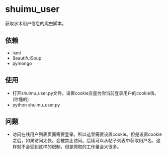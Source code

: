 # shuimu_user
获取水木用户信息的爬虫脚本。

## 依赖

+ lxml
+ BeautifulSoup
+ pymongo

## 使用

+ 打开shuimu_user.py文件。设置cookie变量为你当前登录用户的cookie值。(你懂的)
+ python shuimu_user.py

## 问题

+ 访问在线用户列表页面需要登录。所以这里需要设置cookie。但是设置cookie之后，如果访问太快。会被禁止访问。后续可以从帖子列表中获取用户名，这样就不会受到这样的限制，但是爬取的工作量会大很多。

